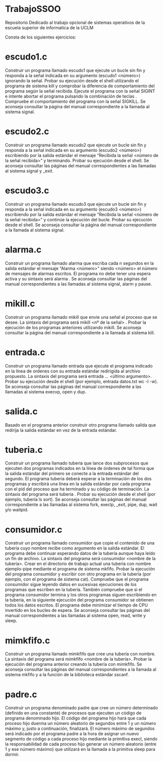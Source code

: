 TrabajoSSOO
===========

Repositorio Dedicado al trabajo opcional de sistemas operativos de la escuela superior de informatica de la UCLM

Consta de los siguientes ejercicios:

escudo1.c
=========
Construir un programa llamado escudo1 que ejecute un bucle sin fin y responda
a la señal indicada en su argumento (escudo1 <número>) ignorando la señal. Probar
su ejecución desde el shell utilizando el programa de sistema kill y comprobar
la diferencia de comportamiento del programa según la señal recibida. Ejecute el
programa con la señal SIGINT e intente abortar el programa pulsando la combinación
de teclas <Ctrl-C>. Compruebe el comportamiento del programa con la
señal SIGKILL. Se aconseja consultar la página del manual correspondiente a la
llamada al sistema signal.

escudo2.c
=========
Construir un programa llamado escudo2 que ejecute un bucle sin fin y responda
a la señal indicada en su argumento (escudo2 <número>) escribiendo por la salida
estándar el mensaje “Recibida la señal <número de la señal recibida>” y terminando.
Probar su ejecución desde el shell. Se aconseja consultar las páginas del
manual correspondientes a las llamadas al sistema signal y _exit.

escudo3.c
=========
Construir un programa llamado escudo3 que ejecute un bucle sin fin y responda
a la señal indicada en su argumento (escudo3 <número>) escribiendo por la salida
estándar el mensaje “Recibida la señal <número de la señal recibida>” y continúe
la ejecución del bucle. Probar su ejecución desde el shell. Se aconseja consultar
la página del manual correspondiente a la llamada al sistema signal.

alarma.c
========
Construir un programa llamado alarma que escriba cada n segundos en la salida
estándar el mensaje “Alarma <número>” siendo <número> el número de mensajes
de alarmas escritos. El programa no debe tener una espera activa y su sintaxis
será alarma <segundos de espera>. Se aconseja consultar las páginas del manual
correspondientes a las llamadas al sistema signal, alarm y pause.

mikill.c
========
Construir un programa llamado mikill que envíe una señal al proceso que se
desee. La sintaxis del programa será mikill <nº de la señal> <pid del proceso
destinatario>. Probar la ejecución de los programas anteriores utilizando mikill.
Se aconseja consultar la página del manual correspondiente a la llamada al sistema
kill.

entrada.c
=========
Construir un programa llamado entrada que ejecute el programa indicado en la
línea de ordenes con su entrada estándar redirigida al archivo propuesto. La sintaxis
del programa será entrada <archivo> <programa> <arg1> <arg2> … <último
argumento>. Probar su ejecución desde el shell (por ejemplo, entrada datos.txt
wc -l -w). Se aconseja consultar las páginas del manual correspondiente a las llamadas
al sistema execvp, open y dup.

salida.c
========
Basado en el programa anterior construir otro programa llamado salida que redirija
la salida estándar en vez de la entrada estándar.

tuberia.c
=========
Construir un programa llamado tuberia que lance dos subprocesos que ejecuten
dos programas indicados en la línea de órdenes de tal forma que la salida estándar
del primero se conecte a la entrada estándar del segundo. El programa tuberia
deberá esperar a la terminación de los dos programas y escribirá una línea en la
salida estándar por cada programa con el pid del proceso que ha terminado y su
código de terminación. La sintaxis del programa será tuberia <programa1> <programa2>.
Probar su ejecución desde el shell (por ejemplo, tubería ls sort). Se
aconseja consultar las páginas del manual correspondiente a las llamadas al sistema
fork, execlp, _exit, pipe, dup, wait y/o waitpid.

consumidor.c
============
Construir un programa llamado consumidor que copie el contenido de una tubería
cuyo nombre recibe como argumento en la salida estándar. El programa debe continuar
esperando datos de la tubería aunque haya leído un fin de archivo. La sintaxis
del programa será consumidor <nombre de la tubería>. Crear en el directorio
de trabajo actual una tubería con nombre ejemplo-pipe mediante el programa
de sistema mkfifo. Probar la ejecución del programa consumidor y escribir con
otro programa en la tubería (por ejemplo, con el programa de sistema cat). Compruebe
que el programa consumidor sigue leyendo datos en sucesivas ejecuciones
de los programas que escriben en la tubería. También compruebe que si el programa
consumidor termina y los otros programas siguen escribiendo en la tubería,
en la siguiente ejecución del programa consumidor se obtienen todos los datos
escritos. El programa debe minimizar el tiempo de CPU invertido en los bucles
de espera. Se aconseja consultar las páginas del manual correspondientes a las
llamadas al sistema open, read, write y sleep.

mimkfifo.c
==========
Construir un programa llamado mimkfifo que cree una tubería con nombre. La
sintaxis del programa será mimkfifo <permisos en octal> <nombre de la tubería>.
Probar la ejecución del programa anterior creando la tubería con mimkfifo. Se
aconseja consultar las páginas del manual correspondientes a la llamada al sistema
mkfifo y a la función de la biblioteca estándar sscanf.

padre.c
=======
Construir un programa denominado padre que cree un número determinado (definido
en una constante) de procesos que ejecuten un código de programa denominado
hijo. El código del programa hijo hará que cada proceso hijo duerma un
número aleatorio de segundos entre 1 y un número máximo y, justo a continuación,
finalizará. El número máximo de segundos será indicado por el programa
padre a la hora de asignar un nuevo segmento de código a cada proceso hijo
mediante la primitiva execl, siendo la responsabilidad de cada proceso hijo generar
un número aleatorio (entre 1 y ese número máximo) que utilizará en la llamada
a la primitva sleep para dormir.
